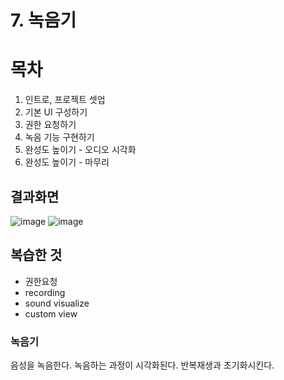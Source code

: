 # 7. 녹음기
# 목차
1. 인트로, 프로젝트 셋업
2. 기본 UI 구성하기
3. 권한 요청하기
4. 녹음 기능 구현하기
5. 완성도 높이기 - 오디오 시각화
6. 완성도 높이기 - 마무리

## 결과화면
![image](https://user-images.githubusercontent.com/88188850/143023629-f99d1224-4278-4ea7-8c6a-99840a8e81f9.png)
![image](https://user-images.githubusercontent.com/88188850/143023554-10f176d7-bad7-4799-a49b-39c06aac64ba.png)


## 복습한 것
- 권한요청
- recording
- sound visualize
- custom view

### 녹음기
음성을 녹음한다.
녹음하는 과정이 시각화된다.
반복재생과 초기화시킨다.

